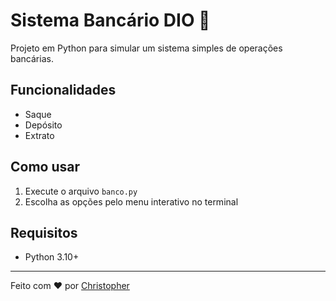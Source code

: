 
# Sistema Bancário DIO 🏦

Projeto em Python para simular um sistema simples de operações bancárias.

## Funcionalidades
- Saque
- Depósito
- Extrato

## Como usar
1. Execute o arquivo `banco.py`
2. Escolha as opções pelo menu interativo no terminal

## Requisitos
- Python 3.10+

---

Feito com ❤️ por [Christopher](https://github.com/Christophermarcelinoribeiro)